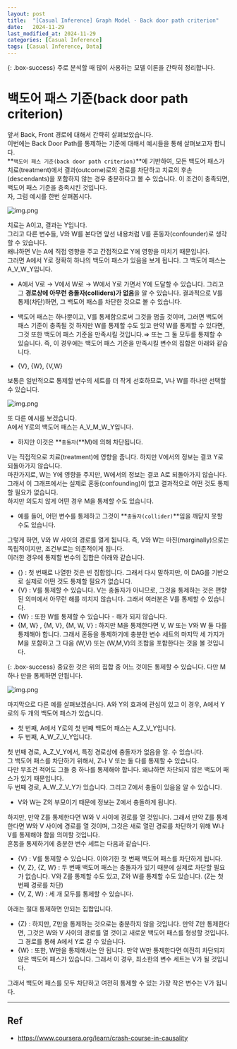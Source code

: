 ```yaml
---
layout: post
title:  "[Casual Inference] Graph Model - Back door path criterion"
date:   2024-11-29
last_modified_at: 2024-11-29
categories: [Casual Inference]
tags: [Casual Inference, Data]
---
```


{: .box-success}
주로 분석할 때 많이 사용하는 모델 이론을 간략히 정리합니다.

# 백도어 패스 기준(back door path criterion)

앞서 Back, Front 경로에 대해서 간략히 살펴보았습니다.  
이번에는 Back Door Path를 통제하는 기준에 대해서 예시들을 통해 살펴보고자 합니다.  
**`백도어 패스 기준(back door path criterion)`**에 기반하여, 모든 백도어 패스가 치료(treatment)에서 결과(outcome)로의 경로를 차단하고 치료의 후손(descendants)을 포함하지 않는 경우 충분하다고 볼 수 있습니다. 
이 조건이 충족되면, 백도어 패스 기준을 충족시킨 것입니다.  
자, 그럼 예시를 한번 살펴봅시다.   

![img.png](../../../../img/graph-model(20).png)

치료는 A이고, 결과는 Y입니다.  
그리고 다른 변수들, V와 W를 본다면 앞선 내용처럼 V를 혼동자(confounder)로 생각할 수 있습니다.   
왜냐하면 V는 A에 직접 영향을 주고 간접적으로 Y에 영향을 미치기 때문입니다.  
그러면 A에서 Y로 정확히 하나의 백도어 패스가 있음을 보게 됩니다. 그 백도어 패스는 A_V_W_Y입니다. 
- A에서 V로 → V에서 W로 → W에서 Y로 가면서 Y에 도달할 수 있습니다. 그리고 그 **경로상에 아무런 충돌자(colliders)가 없음**을 알 수 있습니다.
결과적으로 V를 통제(차단)하면, 그 백도어 패스를 차단한 것으로 볼 수 있습니다.  
- 백도어 패스는 하나뿐이고, V를 통제함으로써 그것을 멈출 것이며, 그러면 백도어 패스 기준이 충족될 것
하지만 W를 통제할 수도 있고 만약 W를 통제할 수 있다면, 그것 또한 백도어 패스 기준을 만족시킬 것입니다.⇒ 또는 그 둘 모두를 통제할 수 있습니다. 
즉, 이 경우에는 백도어 패스 기준을 만족시킬 변수의 집합은 아래와 같습니다.

- {V}, {W}, {V,W}

보통은 일반적으로 통제할 변수의 세트를 더 작게 선호하므로,  V나 W를 하나만 선택할 수 있습니다.

![img.png](../../../../img/graph-model(21).png)

또 다른 예시를 보겠습니다.  
A에서 Y로의 백도어 패스는 A_V_M_W_Y입니다.   

- 하지만 이것은 **`충돌자`(**M)에 의해 차단됩니다.

V는 직접적으로 치료(treatment)에 영향을 줍니다. 하지만 V에서의 정보는 결코 Y로 되돌아가지 않습니다.   
마찬가지로, W는 Y에 영향을 주지만, W에서의 정보는 결코 A로 되돌아가지 않습니다.  
그래서 이 그래프에서는 실제로 혼동(confounding)이 없고 결과적으로 어떤 것도 통제할 필요가 없습니다.   
하지만 의도치 않게 어떤 경우 M을 통제할 수도 있습니다. 
- 예를 들어, 어떤 변수를 통제하고 그것이 **`충돌자(collider)`**임을 깨닫지 못할 수도 있습니다.

그렇게 하면, V와 W 사이의 경로를 열게 됩니다. 즉, V와 W는 마진(marginally)으로는 독립적이지만, 조건부로는 의존적이게 됩니다.   
이러한 경우에 통제할 변수의 집합은 아래와 같습니다. 

- {} : 첫 번째로 나열한 것은 빈 집합입니다. 그래서 다시 말하지만, 이 DAG를 기반으로 실제로 어떤 것도 통제할 필요가 없습니다.
- {V} : V를 통제할 수 있습니다. V는 충돌자가 아니므로, 그것을 통제하는 것은 편향된 의미에서 아무런 해를 끼치지 않습니다. 그래서 여러분은 V를 통제할 수 있습니다.
- {W} : 또한 W를 통제할 수 있습니다 - 해가 되지 않습니다.
- {M, W}  , {M, V}, {M, W, V} : 하지만 M을 통제한다면 V, W 또는 V와 W 둘 다를 통제해야 합니다. 그래서 혼동을 통제하기에 충분한 변수 세트의 마지막 세 가지가 M을 포함하고 그 다음 (W,V) 또는 (W,M,V)의 조합을 포함한다는 것을 볼 것입니다.

{: .box-success}
중요한 것은 위의 집합 중 어느 것이든 통제할 수 있습니다. 다만 M 하나 만을  통제하면 안됩니다. 

![img.png](../../../../img/graph-model(22).png)

마지막으로 다른 예를 살펴보겠습니다. 
A와 Y의 효과에 관심이 있고 이 경우, A에서 Y로의 두 개의 백도어 패스가 있습니다. 

- 첫 번째, A에서 Y로의 첫 번째 백도어 패스는 A_Z_V_Y입니다.
- 두 번째, A_W_Z_V_Y입니다. 

첫 번째 경로, A_Z_V_Y에서, 특정 경로상에 충돌자가 없음을 알. 수 있습니다.   
그 백도어 패스를 차단하기 위해서, Z나 V 또는 둘 다를 통제할 수 있습니다.   
다만 무조건  적어도 그들 중 하나를 통제해야 합니다. 왜냐하면 차단되지 않은 백도어 패스가 있기 때문입니다.  
두 번째 경로, A_W_Z_V_Y가 있습니다. 그리고 Z에서 충돌이 있음을 알 수 있습니다.  

- V와 W는 Z의 부모이기 때문에 정보는 Z에서 충돌하게 됩니다.

하지만, 만약  Z를 통제한다면 W와 V 사이에 경로를 열 것입니다. 그래서 만약 Z를 통제한다면 W와 V 사이에 경로를 열 것이며, 그것은 새로 열린 경로를 차단하기 위해 W나 V를 통제해야 함을 의미할 것입니다.   
혼동을 통제하기에 충분한 변수 세트는 다음과 같습니다. 

- {V} : V를 통제할 수 있습니다. 이야기한 첫 번째 백도어 패스를 차단하게 됩니다.
- {V, Z}, {Z, W} : 두 번째 백도어 패스는 충돌자가 있기 때문에 실제로 차단할 필요가 없습니다. V와 Z를 통제할 수도 있고, Z와 W를 통제할 수도 있습니다. (Z는 첫 번째 경로를 차단)
- {V, Z, W} : 세 개 모두를 통제할 수 있습니다.

아래는 절대 통제하면 안되는 집합입니다. 

- {Z} : 하지만, Z만을 통제하는 것으로는 충분하지 않을 것입니다. 만약 Z만 통제한다면, 그것은 W와 V 사이의 경로를 열 것이고 새로운 백도어 패스를 형성할 것입니다. 그 경로를 통해 A에서 Y로 갈 수 있습니다.
- {W} : 또한, W만을 통제해서는 안 됩니다. 만약 W만 통제한다면 여전히 차단되지 않은 백도어 패스가 있습니다. 그래서 이 경우, 최소한의 변수 세트는 V가 될 것입니다.

그래서 백도어 패스를 모두 차단하고 여전히 통제할 수 있는 가장 작은 변수는 V가 됩니다.

---

## Ref
- https://www.coursera.org/learn/crash-course-in-causality